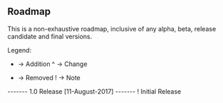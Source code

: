 Roadmap
------------
This is a non-exhaustive roadmap, inclusive of any alpha, beta, release candidate and final versions.

Legend:

+ -> Addition
^ -> Change
- -> Removed
! -> Note


------- 1.0 Release [11-August-2017] -------
! Initial Release
